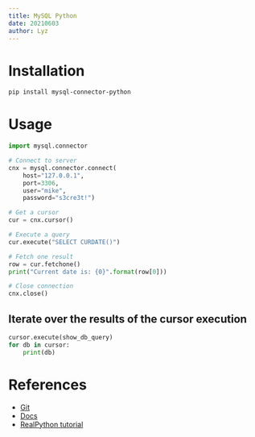 ```yaml
---
title: MySQL Python
date: 20210603
author: Lyz
---
```


# Installation

```bash
pip install mysql-connector-python
```

# Usage

```python
import mysql.connector

# Connect to server
cnx = mysql.connector.connect(
    host="127.0.0.1",
    port=3306,
    user="mike",
    password="s3cre3t!")

# Get a cursor
cur = cnx.cursor()

# Execute a query
cur.execute("SELECT CURDATE()")

# Fetch one result
row = cur.fetchone()
print("Current date is: {0}".format(row[0]))

# Close connection
cnx.close()
```

## Iterate over the results of the cursor execution

```python
cursor.execute(show_db_query)
for db in cursor:
    print(db)
```

# References

* [Git](https://github.com/mysql/mysql-connector-python)
* [Docs](https://dev.mysql.com/doc/connector-python/en/)
* [RealPython tutorial](https://realpython.com/python-mysql/)
